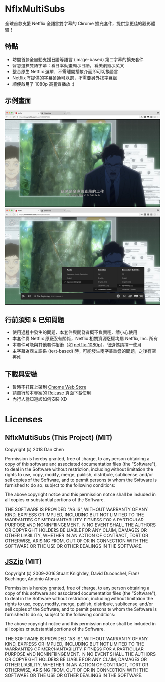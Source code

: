 NflxMultiSubs
=============
全球首款支援 Netflix 全語言雙字幕的 Chrome 擴充套件，提供您更佳的觀影體驗！


特點
----
- 坊間首款全自動支援日語等語言 (image-based) 第二字幕的擴充套件
- 智慧選擇雙語字幕：看日本動畫顯示日語，看美劇顯示英文
- 整合原生 Netflix 選單，不需離開播放介面即可切換語言
- Netflix 有提供的字幕通通可以選，不需要另外找字幕組
- 順便啟用了 1080p 高畫質播放 :)


示例畫面
--------
![中文、日語雙字幕](docs/zh-ja.jpg?raw=true)
![整合原生語言選單](docs/popup-menu.jpg?raw=true)


行前須知 & 已知問題
-------------------
- 使用過程中發生的問題，本套件與開發者概不負責哦，請小心使用
- 本套件與 Netflix 原廠沒有關係，Netflix 相關資源版權均屬 Netflix, Inc. 所有
- 本套件可能與其他套件相衝（如 [netflix-1080p](https://github.com/truedread/netflix-1080p)），很遺憾請擇一使用
- 主字幕為西文語系 (text-based) 時，可能發生兩字幕重疊的問題，之後有空再修


下載與安裝
----------
- 暫時不打算上架到 [Chrome Web Store](https://chrome.google.com/webstore/)
- 請自行於本專案的 [Release](https://github.com/dannvix/NflxMultiSubs/releases) 頁面下載使用
- 內行人就知道該如何安裝 XD




Licenses
========

NflxMultiSubs (This Project) (MIT)
----------------------------------
Copyright (c) 2018 Dan Chen

Permission is hereby granted, free of charge, to any person obtaining a copy of this software and associated documentation files (the "Software"), to deal in the Software without restriction, including without limitation the rights to use, copy, modify, merge, publish, distribute, sublicense, and/or sell copies of the Software, and to permit persons to whom the Software is furnished to do so, subject to the following conditions:

The above copyright notice and this permission notice shall be included in all copies or substantial portions of the Software.

THE SOFTWARE IS PROVIDED "AS IS", WITHOUT WARRANTY OF ANY KIND, EXPRESS OR IMPLIED, INCLUDING BUT NOT LIMITED TO THE WARRANTIES OF MERCHANTABILITY, FITNESS FOR A PARTICULAR PURPOSE AND NONINFRINGEMENT. IN NO EVENT SHALL THE AUTHORS OR COPYRIGHT HOLDERS BE LIABLE FOR ANY CLAIM, DAMAGES OR OTHER LIABILITY, WHETHER IN AN ACTION OF CONTRACT, TORT OR OTHERWISE, ARISING FROM, OUT OF OR IN CONNECTION WITH THE SOFTWARE OR THE USE OR OTHER DEALINGS IN THE SOFTWARE.


[JSZip](https://stuk.github.io/jszip/) (MIT)
--------------------------------------------
Copyright (c) 2009-2016 Stuart Knightley, David Duponchel, Franz Buchinger, António Afonso

Permission is hereby granted, free of charge, to any person obtaining a copy of this software and associated documentation files (the "Software"), to deal in the Software without restriction, including without limitation the rights to use, copy, modify, merge, publish, distribute, sublicense, and/or sell copies of the Software, and to permit persons to whom the Software is furnished to do so, subject to the following conditions:

The above copyright notice and this permission notice shall be included in all copies or substantial portions of the Software.

THE SOFTWARE IS PROVIDED "AS IS", WITHOUT WARRANTY OF ANY KIND, EXPRESS OR IMPLIED, INCLUDING BUT NOT LIMITED TO THE WARRANTIES OF MERCHANTABILITY, FITNESS FOR A PARTICULAR PURPOSE AND NONINFRINGEMENT. IN NO EVENT SHALL THE AUTHORS OR COPYRIGHT HOLDERS BE LIABLE FOR ANY CLAIM, DAMAGES OR OTHER LIABILITY, WHETHER IN AN ACTION OF CONTRACT, TORT OR OTHERWISE, ARISING FROM, OUT OF OR IN CONNECTION WITH THE SOFTWARE OR THE USE OR OTHER DEALINGS IN THE SOFTWARE.
